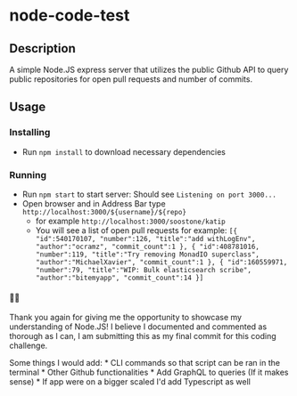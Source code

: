 # node-code-test

## Description
A simple Node.JS express server that utilizes the public Github API to query public repositories for open pull requests and number of commits.

## Usage

### Installing
* Run `npm install` to download necessary dependencies

### Running
* Run `npm start` to start server: Should see `Listening on port 3000...`
* Open browser and in Address Bar type `http://localhost:3000/${username}/${repo}`
    * for example `http://localhost:3000/soostone/katip`
    * You will see a list of open pull requests for example:
        `[{
            "id":540170107,
            "number":126,
            "title":"add withLogEnv",
            "author":"ocramz",
            "commit_count":1
            },
            {
            "id":408781016,
            "number":119,
            "title":"Try removing MonadIO superclass",
            "author":"MichaelXavier",
            "commit_count":1
            },
            {
            "id":160559971,
            "number":79,
            "title":"WIP: Bulk elasticsearch scribe",
            "author":"bitemyapp",
            "commit_count":14
            }]`

#### 🙏🏾
Thank you again for giving me the opportunity to showcase my understanding of Node.JS! 
I believe I documented and commented as thorough as I can, I am submitting this as my final commit for this coding challenge.

Some things I would add:
    * CLI commands so that script can be ran in the terminal
    * Other Github functionalities
    * Add GraphQL to queries (If it makes sense)
    * If app were on a bigger scaled I'd add Typescript as well
